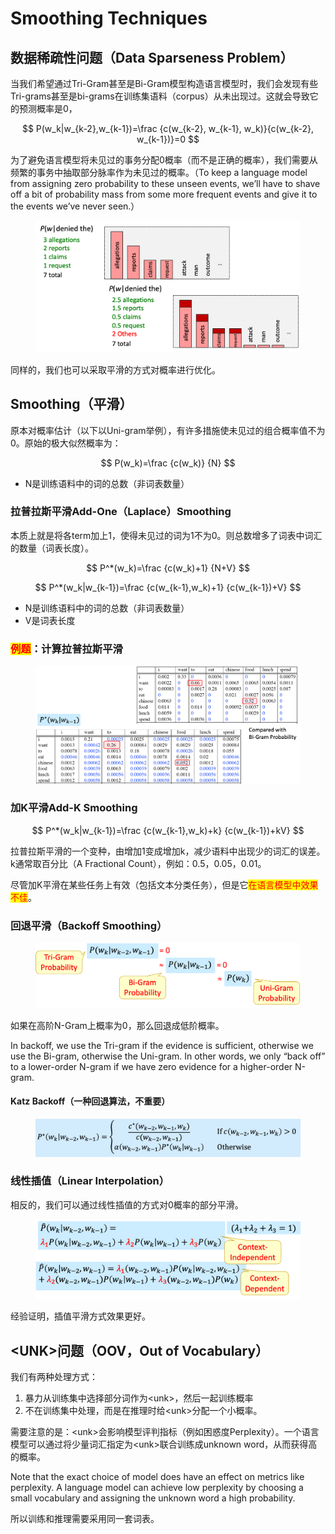 # Smoothing Techniques

## 数据稀疏性问题（Data Sparseness Problem）

当我们希望通过Tri-Gram甚至是Bi-Gram模型构造语言模型时，我们会发现有些Tri-grams甚至是bi-grams在训练集语料（corpus）从未出现过。这就会导致它的预测概率是0，

$$
P(w_k|w_{k-2},w_{k-1})=\frac {c(w_{k-2}, w_{k-1}, w_k)}{c(w_{k-2}, w_{k-1})}=0
$$

为了避免语言模型将未见过的事务分配0概率（而不是正确的概率），我们需要从频繁的事务中抽取部分脉率作为未见过的概率。（To keep a language model from assigning zero probability to these unseen events, we’ll have to shave off a bit of probability mass from some more frequent events and give it to the events we’ve never seen.）

<figure><img src="../../.gitbook/assets/image (13).png" alt=""><figcaption></figcaption></figure>

同样的，我们也可以采取平滑的方式对概率进行优化。

## Smoothing（平滑）

原本对概率估计（以下以Uni-gram举例），有许多措施使未见过的组合概率值不为0。原始的极大似然概率为：

$$
P(w_k)=\frac {c(w_k)} {N}
$$

* N是训练语料中的词的总数（非词表数量）

### 拉普拉斯平滑Add-One（Laplace）Smoothing

本质上就是将各term加上1，使得未见过的词为1不为0。则总数增多了词表中词汇的数量（词表长度）。

$$
P^*(w_k)=\frac {c(w_k)+1} {N+V}
$$

$$
P^*(w_k|w_{k-1})=\frac {c(w_{k-1},w_k)+1} {c(w_{k-1})+V}
$$

* N是训练语料中的词的总数（非词表数量）
* V是词表长度

### <mark style="color:red;">例题</mark>：计算拉普拉斯平滑

<figure><img src="../../.gitbook/assets/image (5).png" alt=""><figcaption></figcaption></figure>

### 加K平滑Add-K Smoothing

$$
P^*(w_k|w_{k-1})=\frac {c(w_{k-1},w_k)+k} {c(w_{k-1})+kV}
$$

拉普拉斯平滑的一个变种，由增加1变成增加k，减少语料中出现少的词汇的误差。k通常取百分比（A Fractional Count），例如：0.5，0.05，0.01。

尽管加K平滑在某些任务上有效（包括文本分类任务），但是它<mark style="color:red;">在语言模型中效果不佳</mark>。

### 回退平滑（Backoff Smoothing）

<figure><img src="../../.gitbook/assets/image (1) (1) (1).png" alt=""><figcaption></figcaption></figure>

如果在高阶N-Gram上概率为0，那么回退成低阶概率。

In backoff, we use the Tri-gram if the evidence is sufficient, otherwise we use the Bi-gram, otherwise the Uni-gram. In other words, we only “back off” to a lower-order N-gram if we have zero evidence for a higher-order N-gram.

#### Katz Backoff（一种回退算法，不重要）

<figure><img src="../../.gitbook/assets/image (4) (1).png" alt=""><figcaption></figcaption></figure>

### 线性插值（Linear Interpolation）

相反的，我们可以通过线性插值的方式对0概率的部分平滑。

<figure><img src="../../.gitbook/assets/image (5) (1).png" alt=""><figcaption></figcaption></figure>

经验证明，插值平滑方式效果更好。

## \<UNK>问题（OOV，Out of Vocabulary）

我们有两种处理方式：

1. 暴力从训练集中选择部分词作为\<unk>，然后一起训练概率
2. 不在训练集中处理，而是在推理时给\<unk>分配一个小概率。

需要注意的是：\<unk>会影响模型评判指标（例如困惑度Perplexity）。一个语言模型可以通过将少量词汇指定为\<unk>联合训练成unknown word，从而获得高的概率。

Note that the exact choice of model does have an effect on metrics like perplexity. A language model can achieve low perplexity by choosing a small vocabulary and assigning the unknown word a high probability.

所以训练和推理需要采用同一套词表。
